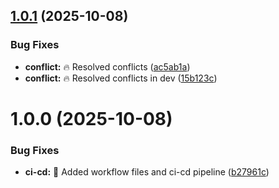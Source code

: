 ## [1.0.1](https://github.com/ovesorg/webapp-chatBox-Simplechat/compare/v1.0.0...v1.0.1) (2025-10-08)


### Bug Fixes

* **conflict:** :fire: Resolved conflicts ([ac5ab1a](https://github.com/ovesorg/webapp-chatBox-Simplechat/commit/ac5ab1adc8175f3b86b7af0a6a3c1f92facd6e49))
* **conflict:** :fire: Resolved conflicts in dev ([15b123c](https://github.com/ovesorg/webapp-chatBox-Simplechat/commit/15b123cbe136f1bff855d16be31f932c5b8e21c8))

# 1.0.0 (2025-10-08)


### Bug Fixes

* **ci-cd:** :rocket: Added workflow files and ci-cd pipeline ([b27961c](https://github.com/ovesorg/webapp-chatBox-Simplechat/commit/b27961cb93c998dafbf5efb09ece895b25f5ad38))

